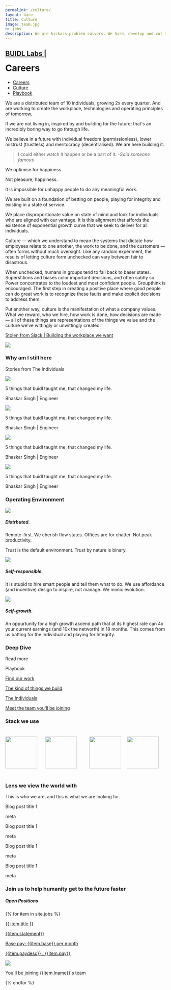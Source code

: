 ```yaml
---
permalink: /culture/
layout: bare
title: Culture
image: team.jpg
n: jobs
description: We are kickass problem solvers. We hire, develop and cut to ensure champions in every position.
---
```

<div class="lgbg b-ws-top-p b-ws-bottom-p">
	<div class="grid-container">
		<div class="grid-x">
			<div class="large-3 large-offset-3 medium-4 medium-offset-2 small-8 small-offset-2 cell s-ws-top">
				<div class="grid-x ">
					<div class="small-6 shrink cell">
						<a href="{{site.url}}">
							<h2 class="sans2 bkc f-2x" style="line-height:1;">BUIDL Labs <span class="blinking-cursor">|</span></h2>
						</a>
					</div>
					<div class="small-4 cell">
						<h1 class="sans2 bold bgc" style="margin-top: 0.02em;">Careers</h1>
					</div>
				</div>
			</div>
			<div class="small-12 medium-6 cell xs-ws-top">
				<ul class="menu align-right hover">
					<li><a href="{{site.url}}/careers" class="dbc">Careers</a></li>
					<li><a href="{{site.url}}/culture" class="dbc active">Culture</a></li>
					<li><a href="https://www.thevantageproject.com/playbook/" class="dbc">Playbook</a></li>
				</ul>
			</div>
		</div>
	</div>
</div>
<div class="suitbg" style="background-position: 5% 100%; background-size: 20%;">
	<div class="grid-container">
		<div class="grid-x">
			<div class="small-12 medium-10 large-6 large-offset-3 cell b-ws-top b-ws-bottom-p">
				<!-- <h3>How we see ourselves</h3> -->
				<p>We are a distributed team of 10 individuals, growing 2x every quarter. And are working to create the workplace, technologies and operating principles of tomorrow.</p>
				<p class="bold bkc nm">If we are not living in, inspired by and building for the future; that's an incredibly boring way to go through life.</p>
				<p>We believe in a future with individual freedom (permissionless), lower mistrust (trustless) and meritocracy (decentralised). We are here building it.</p>
				<blockquote>I could either watch it happen or be a part of it.
					<cite>-Said someone famous</cite>
				</blockquote>
			</div>
		</div>
	</div>
</div>
<div class="wbg">
	<div class="grid-container">
		<div class="grid-x">
			<div class="small-12 medium-10 large-6 large-offset-3 cell b-ws-top b-ws-bottom-p">
				<p class="f-1-25x bold dbc nm">We optimise for happiness.</p> 
				<p class="nm">Not pleasure; happiness. </p>
				<p>It is impossible for unhappy people to do any meaningful work.</p>
				<p>We are built on a foundation of betting on people, playing for integrity and existing in a state of service.</p>
				<p>We place disproportionate value on state of mind and look for individuals who are aligned with our vantage. It is this alignment that affords the existence of exponential growth curve that we seek to deliver for all individuals. </p>
				<p class="b-ws-top m-ws-top-p"><span class="bold dbc f-1-25x nm">Culture</span> — which we understand to mean the systems that dictate how employees relate to one another, the work to be done, and the customers — often forms without much oversight. Like any random experiment, the results of letting culture form unchecked can vary between fair to disastrous.</p>
				<p>When unchecked, humans in groups tend to fall back to baser states. Superstitions and biases color important decisions, and often subtly so. Power concentrates to the loudest and most confident people. Groupthink is encouraged. The first step in creating a positive place where good people can do great work is to recognize these faults and make explicit decisions to address them.</p>
				<p class="b-ws-top">Put another way, culture is the manifestation of what a company values. What we reward, who we hire, how work is done, how decisions are made — all of these things are representations of the things we value and the culture we’ve wittingly or unwittingly created.</p>
				<p class="scolor2 s3"><a href="https://slackhq.com/building-the-workplace-we-want" class="scolor2"> Stolen from Slack | Building the workplace we want</a></p>
			</div>
			<div class="medium-2 large-3 cell b-ws-top b-ws-top-p hide-for-small-only">
				<img src="https://d2zr9w65gdacs9.cloudfront.net/45079/about-team2x1572014979inline.jpg">
			</div>
		</div>
	</div>
</div>
<div class="lgbg">
	<div class="grid-container">
		<div class="grid-x align-center">
			<div class="small-12 medium-10 large-6 cell b-ws-top">
				<h3 class="nm">Why am I still here</h3>
				<p>Stories from The Individuals</p>
			</div>
		</div>
	</div>
		<div class="grid-container">
			<div class="grid-x align-center">
				<div class="small-12 large-10 cell">
					<div class="grid-x grid-padding-x">
						<div class="small-3 cell">
							<div class="callout hv b np">
								<img src="https://dev-staging-lw-attachments-paperclip-attachments.s3.amazonaws.com/000/960/096/article_large/4609e43086184fc9253585439a14e9f738e97fe9.jpeg?1545356939">
								<div class="s-ws-left-p s-ws-right-p s-ws-top">
									<p class="h5 nm">5 things that buidl taught me, that changed my life.</p>
									<p class="s">Bhaskar Singh | Engineer</p>
								</div>
							</div>
						</div>
						<div class="small-3 cell">
						<div class="callout hv b np">
							<img src="https://dev-staging-lw-attachments-paperclip-attachments.s3.amazonaws.com/000/960/096/article_large/4609e43086184fc9253585439a14e9f738e97fe9.jpeg?1545356939">
							<div class="s-ws-left-p s-ws-right-p s-ws-top">
								<p class="h5 nm">5 things that buidl taught me, that changed my life.</p>
								<p class="s">Bhaskar Singh | Engineer</p>
							</div>
						</div>
					</div>
					<div class="small-3 cell">
						<div class="callout hv b np">
							<img src="https://dev-staging-lw-attachments-paperclip-attachments.s3.amazonaws.com/000/960/096/article_large/4609e43086184fc9253585439a14e9f738e97fe9.jpeg?1545356939">
							<div class="s-ws-left-p s-ws-right-p s-ws-top">
								<p class="h5 nm">5 things that buidl taught me, that changed my life.</p>
								<p class="s">Bhaskar Singh | Engineer</p>
							</div>
						</div>
					</div>
					<div class="small-3 cell">
						<div class="callout hv b np">
							<img src="https://dev-staging-lw-attachments-paperclip-attachments.s3.amazonaws.com/000/960/096/article_large/4609e43086184fc9253585439a14e9f738e97fe9.jpeg?1545356939">
							<div class="s-ws-left-p s-ws-right-p s-ws-top">
								<p class="h5 nm">5 things that buidl taught me, that changed my life.</p>
								<p class="s">Bhaskar Singh | Engineer</p>
							</div>
						</div>
					</div>
				</div>
			</div>
		</div>
	</div>
	<div class="grid-container">
		<div class="grid-x align-center">
			<div class="small-12 medium-10 large-6 cell b-ws-top">
				<h3>Operating Environment</h3>
			</div>
		</div>
	</div>
	<div class="grid-container">
		<div class="grid-x align-center">
			<div class="small-12 large-10 cell m-ws-top">
				<div class="grid-x grid-padding-x">
					<div class="small-4 cell">
						<img src="https://image.flaticon.com/icons/svg/2534/2534929.svg" class="img-s s-ws-bottom">
						<h5 class="nm">Distrbuted.</h5>
						<p>Remote-first. We cherish flow states. Offices are for chatter. Not peak productivity.</p>
						<p>Trust is the default environment. Trust by nature is binary.</p>
					</div>
					<div class="small-4 cell">
						<img src="https://image.flaticon.com/icons/svg/2640/2640228.svg" class="img-s s-ws-bottom">
						<h5 class="nm">Self-responsible.</h5>
						<p>It is stupid to hire smart people and tell them what to do. We use affordance (and incentive) design to inspire, not manage. We mimic evolution.</p>
					</div>
					<div class="small-4 cell">
						<img src="https://image.flaticon.com/icons/svg/1226/1226194.svg" class="img-s s-ws-bottom">
						<h5>Self-growth.</h5>
						<p>An oppurtunity for a high growth ascend path that at its highest rate can 4x your current earnings (and 10x the networth) in 18 months. This comes from us batting for the Individual and playing for Integrity.</p>
					</div>
				</div>
			</div>
		</div>
		<div class="grid-container">
			<div class="grid-x align-center">
				<div class="small-12 medium-10 large-6 cell b-ws-top">
					<h3>Deep Dive</h3>
				</div>
			</div>
		</div>
		<div class="grid-container">
			<div class="grid-x align-center">
				<div class=" small-12 medium-10 cell">
					<div class="grid-x grid-padding-x s-ws-top">
						<div class="small-4 cell">
							<a>
								<div class="callout hv b">
									<p class="dbc bold nm">Read more <i class="fas fa-angle-right bc"></i></p>
									<p class="s2">Playbook</p>
								</div>
							</a>
						</div>
						<div class="small-4 cell">
							<a href="https://github.com/buidl-labs">
								<div class="callout hv b">
									<p class="dbc bold nm">Find our work <i class="fas fa-angle-right bc"></i></p>
									<p class="s2">The kind of things we build</p>
								</div>
							</a>
						</div>
						<div class="small-4 cell">
							<a href="https://twitter.com/i/lists/1240046761395154944?s=20">
								<div class="callout hv b">
									<p class="dbc bold nm">The Individuals <i class="fas fa-angle-right bc"></i></p>
									<p class="s2">Meet the team you'll be joining</p>
								</div>
							</a>
						</div>
					</div>
				</div>
			</div>
		</div>
		<div class="grid-container">
			<div class="grid-x align-center">
				<div class="small-12 medium-10 large-6 cell b-ws-top">
					<h3>Stack we use</h3>
					<img src="https://seeklogo.net/wp-content/uploads/2019/01/new-Slack-logo-vector.png" width="100px">
					<img src="https://image.flaticon.com/icons/svg/1384/1384065.svg" width="100px" style="padding: 1.5em;">
					<img src="https://github.githubassets.com/images/modules/logos_page/Octocat.png" width="100px;" style="padding: 1em;">
					<img src="https://www.tryjarvis.ai/wp-content/uploads/2019/11/logo-black-color.png" width="100px;">
				</div>
			</div>
		</div>
		<div class="grid-container">
			<div class="grid-x align-center">
				<div class="small-12 medium-10 large-6 cell b-ws-top">
					<h3 class="nm">Lens we view the world with</h3>
					<p>This is who we are, and this is what we are looking for.</p>
				</div>
			</div>
		</div>
		<div class="grid-container">
			<div class="grid-x align-center">
				<div class="small-12 large-10 cell m-ws-top">
					<div class="grid-x grid-padding-x">
						<div class="small-3 cell">
							<div class="callout hv b">
								<p class="h5 nm">Blog post title 1</p>
								<p class="s2">meta</p>	
							</div>
						</div>
						<div class="small-3 cell">
							<div class="callout hv b">
								<p class="h5 nm">Blog post title 1</p>
								<p class="s2">meta</p>	
							</div>
						</div>
						<div class="small-3 cell">
							<div class="callout hv b">
								<p class="h5 nm">Blog post title 1</p>
								<p class="s2">meta</p>	
							</div>
						</div>
						<div class="small-3 cell">
							<div class="callout hv b">
								<p class="h5 nm">Blog post title 1</p>
								<p class="s2">meta</p>	
							</div>
						</div>
					</div>
				</div>
			</div>
		</div>
	</div>
	<div class="grid-container">
		<div class="grid-x grid-padding-x align-center">
			<div class="large-6 small-12 medium-10 cell b-ws-top">
				<h3>Join us to help humanity get to the future faster</h3>
				<h5 class="m-ws-top">Open Positions</h5>
			</div>
		</div>
	</div>
	<div class="grid-container" markdown="0">
		<div class="grid-x align-center">
			<div class="large-6 small-12 medium-10 cell s-ws-top">
				{% for item in site.jobs %}
				<div class="grid-x align-center">
					<div class="small-10 cell">
						<a href="{{item.url}}">
							<div class="callout hv b">
								<p class="dbc bold nm">{{ item.title }}</p>
								<p class="s">{{item.statement}}</p>
								<p class="s2 nm">Base pay: <span class="bkc"> {{item.base}} per month</span></p>
								<p class="s2">{{item.paydesc}} : <span class="bkc"> {{item.pay}}</span></p>
							</div>
						</a>
					</div>
					<div class="small-2 cell s-ws-left-p">
						<a href="{{site.url}}/team#{{item.llink}}">
							<div class="s-ws-right-p hvg">
								<img src="{{site.url}}/assets/img/{{item.limg}}" class="circle-img s-ws-top">
							</div>
							<p class="s3 scolor xs-ws-top">You'll be joining <span class="bkc u bold"> {{item.lname}}</span>'s team</p>
						</a>
					</div>
				</div>
				{% endfor %}
			</div>
		</div>
	</div>
</div>

